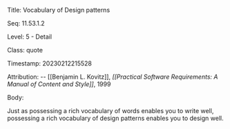 Title:  Vocabulary of Design patterns

Seq:    11.53.1.2

Level:  5 - Detail

Class:  quote

Timestamp: 20230212215528

Attribution: -- [[Benjamin L. Kovitz]], *[[Practical Software Requirements: A Manual of Content and Style]]*, 1999

Body:

Just as possessing a rich vocabulary of words enables you to write well, possessing a rich vocabulary of design patterns enables you to design well.

